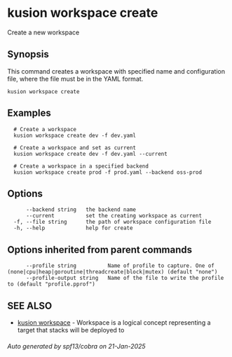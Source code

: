 # kusion workspace create

Create a new workspace

## Synopsis

This command creates a workspace with specified name and configuration file, where the file must be in the YAML format.

```
kusion workspace create
```

## Examples

```
  # Create a workspace
  kusion workspace create dev -f dev.yaml
  
  # Create a workspace and set as current
  kusion workspace create dev -f dev.yaml --current
  
  # Create a workspace in a specified backend
  kusion workspace create prod -f prod.yaml --backend oss-prod
```

## Options

```
      --backend string   the backend name
      --current          set the creating workspace as current
  -f, --file string      the path of workspace configuration file
  -h, --help             help for create
```

## Options inherited from parent commands

```
      --profile string          Name of profile to capture. One of (none|cpu|heap|goroutine|threadcreate|block|mutex) (default "none")
      --profile-output string   Name of the file to write the profile to (default "profile.pprof")
```

## SEE ALSO

* [kusion workspace](kusion-workspace.md)	 - Workspace is a logical concept representing a target that stacks will be deployed to

###### Auto generated by spf13/cobra on 21-Jan-2025
